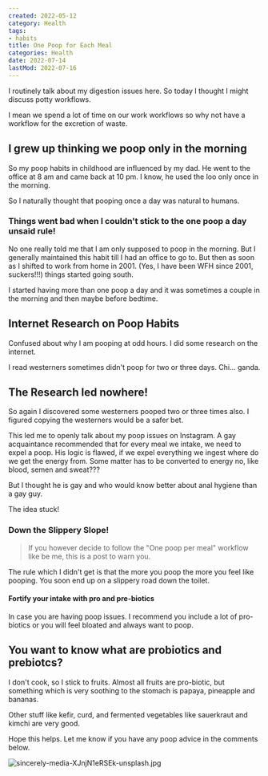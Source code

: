 ```yaml
---
created: 2022-05-12
category: Health
tags:
- habits
title: One Poop for Each Meal
categories: Health
date: 2022-07-14
lastMod: 2022-07-16
---
```

I routinely talk about my digestion issues here. So today I thought I might discuss potty workflows. 

I mean we spend a lot of time on our work workflows so why not have a workflow for the excretion of waste.

## I grew up thinking we poop only in the morning

So my poop habits in childhood are influenced by my dad. He went to the office at 8 am and came back at 10 pm. I know, he used the loo only once in the morning.

So I naturally thought that pooping once a day was natural to humans. 

### Things went bad when I couldn't stick to the one poop a day unsaid rule!

No one really told me that I am only supposed to poop in the morning. But I generally maintained this habit till I had an office to go to. But then as soon as I shifted to work from home in 2001. (Yes, I have been WFH since 2001, suckers!!!) things started going south. 

I started having more than one poop a day and it was sometimes a couple in the morning and then maybe before bedtime. 

## Internet Research on Poop Habits

Confused about why I am pooping at odd hours. I did some research on the internet. 

I read westerners sometimes didn't poop for two or three days. Chi... ganda.



## The Research led nowhere! 

So again I discovered some westerners pooped two or three times also. I figured copying the westerners would be a safer bet.

This led me to openly talk about my poop issues on Instagram. A gay acquaintance recommended that for every meal we intake, we need to expel a poop. His logic is flawed, if we expel everything we ingest where do we get the energy from. Some matter has to be converted to energy no, like blood, semen and sweat???

But I thought he is gay and who would know better about anal hygiene than a gay guy. 

The idea stuck! 



### Down the Slippery Slope! 

> If you however decide to follow the "One poop per meal" workflow like be me, this is a post to warn you. 

The rule which I didn't get is that the more you poop the more you feel like pooping. You soon end up on a slippery road down the toilet. 



#### Fortify your intake with pro and pre-biotics

In case you are having poop issues. I recommend you include a lot of pro-biotics or you will feel bloated and always want to poop.





## You want to know what are probiotics and prebiotcs?

I don't cook, so I stick to fruits. Almost all fruits are pro-biotic, but something which is very soothing to the stomach is papaya, pineapple and bananas. 

Other stuff like kefir, curd, and fermented vegetables like sauerkraut and kimchi are very good. 

Hope this helps. Let me know if you have any poop advice in the comments below. 

![sincerely-media-XJnjN1eRSEk-unsplash.jpg](https://mataroa.blog/images/d2d6ac8d.jpeg)
